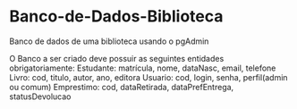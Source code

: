 # Banco-de-Dados-Biblioteca
Banco de dados de uma biblioteca usando o pgAdmin

O Banco a ser criado deve possuir as seguintes entidades obrigatoriamente:
Estudante: matrícula, nome, dataNasc, email, telefone
Livro: cod, titulo, autor, ano, editora
Usuario: cod, login, senha, perfil(admin ou comum)
Emprestimo: cod, dataRetirada, dataPrefEntrega, statusDevolucao
